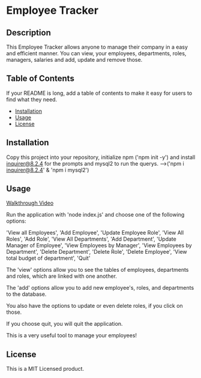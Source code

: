 # Employee Tracker

## Description

This Employee Tracker allows anyone to manage their company in a easy and efficient manner. You can view, your employees, departments, roles, managers, salaries and add, update and remove those.

## Table of Contents

If your README is long, add a table of contents to make it easy for users to find what they need.

- [Installation](#installation)
- [Usage](#usage)
- [License](#license)

## Installation

Copy this project into your repository, initialize npm ('npm init -y') and install inquirer@8.2.4 for the prompts and mysql2 to run the querys. -->('npm i inquirer@8.2.4' & 'npm i mysql2')

## Usage

[Walkthrough Video](https://drive.google.com/file/d/1blwyCe6qDwiTcfsXwttk0JDW2AMHLx9z/view?usp=sharing)

Run the application with 'node index.js' and choose one of the following options:

'View all Employees', 'Add Employee', 'Update Employee Role', 'View All Roles', 'Add Role', 'View All Departments', 'Add Department', 'Update Manager of Employee', 'View Employees by Manager', 'View Employees by Department', 'Delete Department', 'Delete Role', 'Delete Employee', 'View total budget of department', 'Quit'

The 'view' options allow you to see the tables of employees, departments and roles, which are linked with one another.

The 'add' options allow you to add new employee's, roles, and departments to the database.

You also have the options to update or even delete roles, if you click on those.

If you choose quit, you will quit the application.

This is a very useful tool to manage your employees!

## License

This is a MIT Licensed product.
